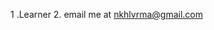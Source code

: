 1 .Learner
2. email me at nkhlvrma@gmail.com
<!---
nkhlvrma/nkhlvrma is a ✨ special ✨ repository because its `README.md` (this file) appears on your GitHub profile.
You can click the Preview link to take a look at your changes.
--->
